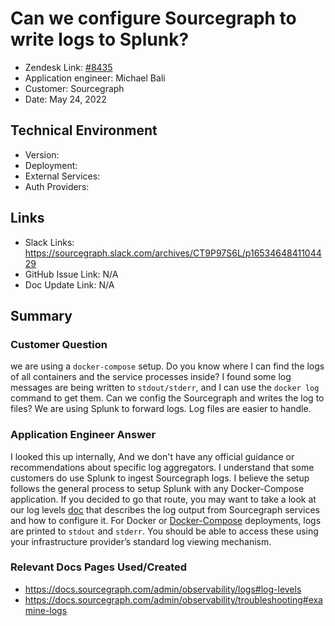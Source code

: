 
# Can we configure Sourcegraph to write logs to Splunk? <!-- Ticket Title  Hint: include keywords to make it searchable -->

- Zendesk Link: [#8435](https://sourcegraph.zendesk.com/agent/tickets/8435)
- Application engineer: Michael Bali
- Customer: Sourcegraph <!-- Redact if this contains personally identifying information -->
- Date: May 24, 2022

<!-- Data populated from integration, speak to Ben Gordon or Michael Bali if not working -->
<!-- During Internal team trial, fill missing data manually (we are waiting for all data to sync) -->

## Technical Environment
- Version: ​
- Deployment:
- External Services:
- Auth Providers:


## Links
<!-- Data for application engineer manual entry -->
- Slack Links: https://sourcegraph.slack.com/archives/CT9P97S6L/p1653464841104429
- GitHub Issue Link: N/A
- Doc Update Link: N/A

## Summary
### Customer Question
we are using a `docker-compose` setup. Do you know where I can find the logs of all containers and the service processes inside? I found some log messages are being written to `stdout/stderr`, and I can use the `docker log` command to get them. Can we config the Sourcegraph and writes the log to files? We are using Splunk to forward logs. Log files are easier to handle.

### Application Engineer Answer
I looked this up internally, And we don't have any official guidance or recommendations about specific log aggregators. I understand that some customers do use Splunk to ingest Sourcegraph logs. I believe the setup follows the general process to setup Splunk with any Docker-Compose application. If you decided to go that route, you may want to take a look at our log levels [doc](https://docs.sourcegraph.com/admin/observability/logs#log-levels) that describes the log output from Sourcegraph services and how to configure it. For Docker or [Docker-Compose](https://docs.sourcegraph.com/admin/observability/troubleshooting#examine-logs) deployments, logs are printed to `stdout` and `stderr`. You should be able to access these using your infrastructure provider’s standard log viewing mechanism.

### Relevant Docs Pages Used/Created
- https://docs.sourcegraph.com/admin/observability/logs#log-levels
- https://docs.sourcegraph.com/admin/observability/troubleshooting#examine-logs


<!-- Once complete, upload a copy to https://github.com/sourcegraph/support-tools-internal/tree/main/resolved-tickets as a .md file -->
<!-- Name the file 8435.md -->

